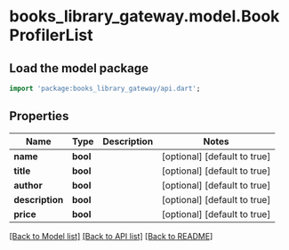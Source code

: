 # books_library_gateway.model.BookProfilerList

## Load the model package
```dart
import 'package:books_library_gateway/api.dart';
```

## Properties
Name | Type | Description | Notes
------------ | ------------- | ------------- | -------------
**name** | **bool** |  | [optional] [default to true]
**title** | **bool** |  | [optional] [default to true]
**author** | **bool** |  | [optional] [default to true]
**description** | **bool** |  | [optional] [default to true]
**price** | **bool** |  | [optional] [default to true]

[[Back to Model list]](../README.md#documentation-for-models) [[Back to API list]](../README.md#documentation-for-api-endpoints) [[Back to README]](../README.md)



